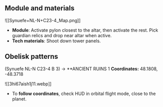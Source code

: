 
## Module and materials

![[Synuefe+NL-N+C23-4_Map.png]]

- **Module**: Activate pylon closest to the altar, then activate the rest. Pick guardian relics and drop near altar when active.
- **Tech materials**: Shoot down tower panels.

## Obelisk patterns

(Synuefe NL-N C23-4 B 3) -> **ANCIENT RUINS 1
**Coordinates:** 48.1808, -48.3718

![[3hi67aish1j11.webp]]

- To **follow coordinates**, check HUD in orbital flight mode, close to the planet.